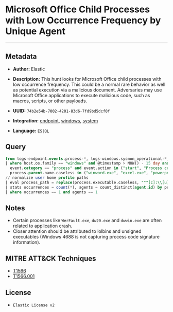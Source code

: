 # Microsoft Office Child Processes with Low Occurrence Frequency by Unique Agent

---

## Metadata

- **Author:** Elastic
- **Description:** This hunt looks for Microsoft Office child processes with low occurrence frequency. This could be a normal rare behavior as well as potential execution via a malicious document. Adversaries may use Microsoft Office applications to execute malicious code, such as macros, scripts, or other payloads.

- **UUID:** `74b2e54b-7002-4201-83d6-7fd9bd5dcf0f`
- **Integration:** [endpoint](https://docs.elastic.co/integrations/endpoint), [windows](https://docs.elastic.co/integrations/windows), [system](https://docs.elastic.co/integrations/system)
- **Language:** `ES|QL`

## Query

```sql
from logs-endpoint.events.process-*, logs-windows.sysmon_operational-*, logs-system.security-*
| where host.os.family == "windows" and @timestamp > NOW() - 15 day and
  event.category == "process" and event.action in ("start", "Process creation", "created-process") and
  process.parent.name.caseless in ("winword.exe", "excel.exe", "powerpnt.exe") and not starts_with(process.executable, "C:\\Program Files")
// normalize user home profile paths
| eval process_path = replace(process.executable.caseless, """[c]:\\[u][s][e][r][s]\\[a-zA-Z0-9\.\-\_\$]+\\""", "c:\\\\users\\\\user\\\\")
| stats occurrences = count(*), agents = count_distinct(agent.id) by process_path, process.parent.name
| where occurrences == 1 and agents == 1
```

## Notes

- Certain processes like `WerFault.exe`, `dw20.exe` and `dwwin.exe` are often related to application crash.
- Closer attention should be attributed to lolbins and unsigned executables (Windows 4688 is not capturing process code signature information).
## MITRE ATT&CK Techniques

- [T1566](https://attack.mitre.org/techniques/T1566)
- [T1566.001](https://attack.mitre.org/techniques/T1566/001)

## License

- `Elastic License v2`
